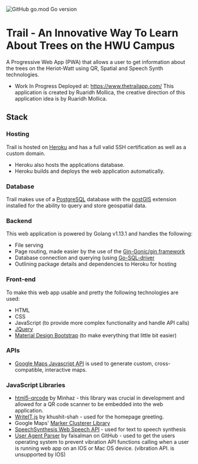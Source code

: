 ![GitHub go.mod Go version](https://img.shields.io/github/go-mod/go-version/ruaridhmollica/Trail?label=Powered%20by%20Go&logo=Go)

# Trail - An Innovative Way To Learn About Trees on the HWU Campus
A Progressive Web App (PWA) that allows a user to get information about the trees on the Heriot-Watt using QR, Spatial and Speech Synth technologies.
* Work In Progress Deployed at: https://www.thetrailapp.com/
This application is created by Ruaridh Mollica, the creative direction of this application idea is by Ruaridh Mollica.

## Stack

### Hosting
Trail is hosted on [Heroku](https://www.heroku.com/) and has a full valid SSH certification as well as a custom domain.
- Heroku also hosts the applications database.
- Heroku builds and deploys the web application automatically.

### Database
Trail makes use of a [PostgreSQL](https://www.postgresql.org/) database with the [postGIS](https://postgis.net/) extension installed for the ability to query and store geospatial data.

### Backend
This web application is powered by Golang v1.13.1 and handles the following:
* File serving
* Page routing, made easier by the use of the [Gin-Gonic/gin framework](https://github.com/gin-gonic/gin)
* Database connection and querying (using [Go-SQL-driver](https://github.com/go-sql-driver/mysql)
* Outlining package details and dependencies to Heroku for hosting

### Front-end
To make this web app usable and pretty the following technologies are used:
* HTML
* CSS
* JavaScript (to provide more complex functionality and handle API calls)
* [JQuery](https://jquery.com/)
* [Material Design Bootstrap](https://mdbootstrap.com/) (to make everything that little bit easier)

### APIs
* [Google Maps Javascript API](https://developers.google.com/maps/documentation/javascript/overview) is used to generate custom, cross-compatible, interactive maps.

### JavaScript Libraries
* [html5-qrcode](https://blog.minhazav.dev/HTML5-QR-Code-scanning-launched-v1.0.1/#how-to-use) by Minhaz - this library was crucial in development and allowed for a QR code scanner to be embedded into the web application.
* [WriteIT.js](https://khushit-shah.github.io/WriteIt.js/) by khushit-shah - used for the homepage greeting.
* Google Maps' [Marker Clusterer Library](https://googlemaps.github.io/v3-utility-library/classes/_google_markerclustererplus.markerclusterer.html)
* [SpeechSynthesis Web Speech API](https://developer.mozilla.org/en-US/docs/Web/API/SpeechSynthesis) - used for text to speech synthesis
* [User Agent Parser](https://github.com/faisalman/ua-parser-js) by faisalman on GitHub - used to get the users operating system to prevent vibration API functions calling when a user is running web app on an IOS or Mac OS device. (vibration API. is unsupported by IOS)
